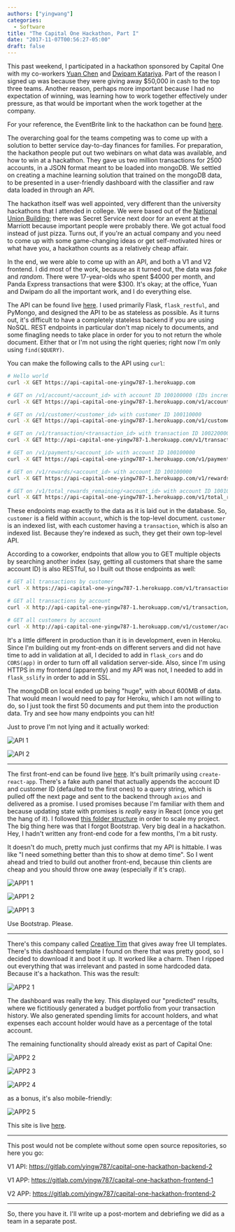 ```yaml
---
authors: ["yingwang"]
categories:
  - Software
title: "The Capital One Hackathon, Part I"
date: "2017-11-07T00:56:27-05:00"
draft: false
---
```


This past weekend, I participated in a hackathon sponsored by Capital One with my co-workers [Yuan Chen](https://github.com/chenyuan920911) and [Dwipam Katariya](https://github.com/dwipam). Part of the reason I signed up was because they were giving away $50,000 in cash to the top three teams. Another reason, perhaps more important because I had no expectation of winning, was learning how to work together effectively under pressure, as that would be important when the work together at the company.

For your reference, the EventBrite link to the hackathon can be found [here](https://www.eventbrite.com/e/capital-one-code-fam-hackathon-tickets-38116917727#).

The overarching goal for the teams competing was to come up with a solution to better service day-to-day finances for families. For preparation, the hackathon people put out two webinars on what data was available, and how to win at a hackathon. They gave us two million transactions for 2500 accounts, in a JSON format meant to be loaded into mongoDB. We settled on creating a machine learning solution that trained on the mongoDB data, to be presented in a user-friendly dashboard with the classifier and raw data loaded in through an API.

The hackathon itself was well appointed, very different than the university hackathons that I attended in college. We were based out of the [National Union Building](https://www.nationalunionbuilding.com/); there was Secret Service next door for an event at the Marriott because important people were probably there. We got actual food instead of just pizza. Turns out, if you're an actual company and you need to come up with some game-changing ideas or get self-motivated hires or what have you, a hackathon counts as a relatively cheap affair.

In the end, we were able to come up with an API, and both a V1 and V2 frontend. I did most of the work, because as it turned out, the data was _fake_ and _random_. There were 17-year-olds who spent \$4000 per month, and Panda Express transactions that were \$300. It's okay; at the office, Yuan and Dwipam do all the important work, and I do everything else.

The API can be found live [here](api-capital-one-yingw787-1.herokuapp.com). I used primarily Flask, `flask_restful`, and PyMongo, and designed the API to be as stateless as possible. As it turns out, it's difficult to have a completely stateless backend if you are using NoSQL. REST endpoints in particular don't map nicely to documents, and some finagling needs to take place in order for you to not return the whole document. Either that or I'm not using the right queries; right now I'm only using `find($QUERY)`.

You can make the following calls to the API using `curl`:

```bash
# Hello world
curl -X GET https://api-capital-one-yingw787-1.herokuapp.com

# GET on /v1/account/<account_id> with account ID 100100000 (IDs increment the latter 1, so next account ID in order would be 100200000)
curl -X GET https://api-capital-one-yingw787-1.herokuapp.com/v1/account/100100000

# GET on /v1/customer/<customer_id> with customer ID 100110000
curl -X GET https://api-capital-one-yingw787-1.herokuapp.com/v1/customer/100110000

# GET on /v1/transaction/<transaction_id> with transaction ID 1002200003
curl -X GET http://api-capital-one-yingw787-1.herokuapp.com/v1/transaction/100220003

# GET on /v1/payments/<account_id> with account ID 100100000
curl -X GET https://api-capital-one-yingw787-1.herokuapp.com/v1/payments/100100000

# GET on /v1/rewards/<account_id> with account ID 100100000
curl -X GET https://api-capital-one-yingw787-1.herokuapp.com/v1/rewards/100100000

# GET on /v1/total_rewards_remaining/<account_id> with account ID 100100000
curl -X GET https://api-capital-one-yingw787-1.herokuapp.com/v1/total_rewards_remaining/100100000
```

These endpoints map exactly to the data as it is laid out in the database. So, `customer` is a field within `account`, which is the top-level document. `customer` is an indexed list, with each customer having a `transaction`, which is also an indexed list. Because they're indexed as such, they get their own top-level API.

According to a coworker, endpoints that allow you to GET multiple objects by searching another index (say, getting all customers that share the same account ID) is also RESTful, so I built out those endpoints as well:

```bash
# GET all transactions by customer
curl -X https://api-capital-one-yingw787-1.herokuapp.com/v1/transaction/customer/100110000

# GET all transactions by account
curl -X http://api-capital-one-yingw787-1.herokuapp.com/v1/transaction/account/100100000

# GET all customers by account
curl -X http://api-capital-one-yingw787-1.herokuapp.com/v1/customer/account/100100000
```

It's a little different in production than it is in development, even in Heroku. Since I'm building out my front-ends on different servers and did not have time to add in validation at all, I decided to add in `flask_cors` and do `CORS(app)` in order to turn off all validation server-side. Also, since I'm using HTTPS in my frontend (apparently) and my API was not, I needed to add in `flask_sslify` in order to add in SSL.

The mongoDB on local ended up being "huge", with about 600MB of data. That would mean I would need to pay for Heroku, which I am not willing to do, so I just took the first 50 documents and put them into the production data. Try and see how many endpoints you can hit!

Just to prove I'm not lying and it actually worked:

![API 1](/img/posts/2017/11/07/capital_one_hackathon_1.png)

![API 2](/img/posts/2017/11/07/capital_one_hackathon_2.png)

---

The first front-end can be found live [here](https://app-capital-one-yingw787-1.herokuapp.com/). It's built primarily using `create-react-app`. There's a fake auth panel that actually appends the account ID and customer ID (defaulted to the first ones) to a query string, which is pulled off the next page and sent to the backend through `axios` and delivered as a promise. I used promises because I'm familiar with them and because updating state with promises is _really_ easy in React (once you get the hang of it). I followed [this folder structure](https://hackernoon.com/the-100-correct-way-to-structure-a-react-app-or-why-theres-no-such-thing-3ede534ef1ed) in order to scale my project. The big thing here was that I forgot Bootstrap. Very big deal in a hackathon. Hey, I hadn't written any front-end code for a few months, I'm a bit rusty.

It doesn't do much, pretty much just confirms that my API is hittable. I was like "I need something better than this to show at demo time". So I went ahead and tried to build out another front-end, because thin clients are cheap and you should throw one away (especially if it's crap).

![APP1 1](/img/posts/2017/11/07/capital_one_hackathon_3.png)

![APP1 2](/img/posts/2017/11/07/capital_one_hackathon_4.png)

![APP1 3](/img/posts/2017/11/07/capital_one_hackathon_5.png)

Use Bootstrap. Please.

---

There's this company called [Creative Tim](https://www.creative-tim.com/) that gives away free UI templates. There's this dashboard template I found on there that was pretty good, so I decided to download it and boot it up. It worked like a charm. Then I ripped out everything that was irrelevant and pasted in some hardcoded data. Because it's a hackathon. This was the result:

![APP2 1](/img/posts/2017/11/07/capital_one_hackathon_6.png)

The dashboard was really the key. This displayed our "predicted" results, where we fictitiously generated a budget portfolio from your transaction history. We also generated spending limits for account holders, and what expenses each account holder would have as a percentage of the total account.

The remaining functionality should already exist as part of Capital One:

![APP2 2](/img/posts/2017/11/07/capital_one_hackathon_7.png)

![APP2 3](/img/posts/2017/11/07/capital_one_hackathon_8.png)

![APP2 4](/img/posts/2017/11/07/capital_one_hackathon_9.png)

as a bonus, it's also mobile-friendly:

![APP2 5](/img/posts/2017/11/07/capital_one_hackathon_10.png)

This site is live [here](app-capital-one-yingw787-2.herokuapp.com).

---

This post would not be complete without some open source repositories, so here you go:

V1 API: https://gitlab.com/yingw787/capital-one-hackathon-backend-2

V1 APP: https://gitlab.com/yingw787/capital-one-hackathon-frontend-1

V2 APP: https://gitlab.com/yingw787/capital-one-hackathon-frontend-2

---

So, there you have it. I'll write up a post-mortem and debriefing we did as a team in a separate post.
